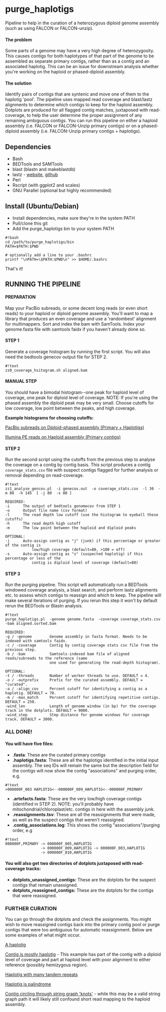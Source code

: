 # purge_haplotigs

Pipeline to help in the curation of a heterozygous diploid genome assembly (such as using FALCON or FALCON-unzip).

#### The problem

Some parts of a genome may have a very high degree of heterozygosity. This causes contigs for both haplotypes of that part of the genome to be assembled as separate primary contigs, rather than as a contig and an associated haplotig. This can be an issue for downstream analysis whether you're working on the haploid or phased-diploid assembly.

#### The solution

Identify pairs of contigs that are syntenic and move one of them to the haplotig 'pool'. The pipeline uses mapped read coverage and blast/lastz alignments to determine which contigs to keep for the haploid assembly. Dotplots are produced for all flagged contig matches, juxtaposed with read-coverage, to help the user determine the proper assignment of any remaining ambiguous contigs. You can run this pipeline on either a haploid assembly (i.e. FALCON or FALCON-Unzip primary contigs) or on a phased-diploid assembly (i.e. FALCON-Unzip primary contigs + haplotigs).

## Dependencies

- Bash
- BEDTools and SAMTools
- blast (blastn and makeblastdb)
- lastz - [website](http://www.bx.psu.edu/~rsharris/lastz/), [github](https://github.com/lastz/lastz)
- Perl 
- Rscript (with ggplot2 and scales)
- GNU Parallel (optional but highly recommended)


## Install (Ubuntu/Debian)

- Install dependencies, make sure they're in the system PATH
- Pull/clone this git
- Add the purge_haplotigs bin to your system PATH

```
#!bash
cd /path/to/purge_haplotigs/bin
PATH=$PATH:$PWD

# optionally add a line to your .bashrc
printf "\nPATH=\$PATH:$PWD\n" >> $HOME/.bashrc
```

That's it!

## RUNNING THE PIPELINE

#### PREPARATION

Map your PacBio subreads, or some decent long reads (or even short reads) to your haploid or diploid genome assembly. You'll want to map a library that produces an even coverage and use a 'randombest' alignment for multimappers. Sort and index the bam with SamTools. Index your genome.fasta file with samtools faidx if you haven't already done so.

#### STEP 1

Generate a coverage histogram by running the first script. You will also need the bedtools genecov output file for STEP 2.

```
#!text
zz0_coverage_hsitogram.sh aligned.bam
```

#### MANUAL STEP

You should have a bimodal histogram--one peak for haploid level of coverage, one peak for diploid level of coverage. NOTE: If you're using the phased assembly the diploid peak may be very small. Choose cutoffs for low coverage, low point between the peaks, and high coverage.

**Example histograms for choosing cutoffs:**

[PacBio subreads on Diploid-phased assembly (Primary + Haplotigs)](https://bitbucket.org/mroachawri/purge_haplotigs/src/16c0b3f8d1c7eaf32d2cac5441c6864a1cc92bd3/examples/phased_coverage_histogram.png)

[Illumina PE reads on Haploid assembly (Primary contigs)](https://bitbucket.org/mroachawri/purge_haplotigs/src/16c0b3f8d1c7eaf32d2cac5441c6864a1cc92bd3/examples/coverage_histogram.png)

#### STEP 2

Run the second script using the cutoffs from the previous step to analyse the coverage on a contig by contig basis. This script produces a contig `coverage_stats.csv` file with suspect contigs flagged for further analysis or removal depending on read-coverage.

```
#!text
zz1_analyse_gencov.pl  -i genecov.out  -o coverage_stats.csv  -l 30  -m 80  -h 145  [ -j 80  -s 80 ]

REQUIRED:
-i      The output of bedtools genomecov from STEP 1
-o      Output file name (csv format)
-l      The read depth low cutoff (use the histogram to eyeball these cutoffs)
-h      The read depth high cutoff
-m      The low point between the haploid and diploid peaks

OPTIONAL:
-j      Auto-assign contig as "j" (junk) if this percentage or greater of the contig is
            low/high coverage (default=80, >100 = off)
-s      Auto-assign contig as "s" (suspected haplotig) if this percentage or less of the
            contig is diploid level of coverage (default=80)

```

#### STEP 3

Run the purging pipeline. This script will automatically run a BEDTools windowed coverage analysis, a blast search, and perform lastz alignments etc. to assess which contigs to reassign and which to keep. The pipeline will make several iterations of purging. If you rerun this step it won't by default rerun the BEDTools or Blastn analysis.

```
#!text
purge_haplotigs.pl  -genome genome.fasta  -coverage coverage_stats.csv -bam aligned.sorted.bam

REQUIRED:
-g / -genome        Genome assembly in fasta format. Needs to be indexed with samtools faidx.
-c / -coverage      Contig by contig coverage stats csv file from the previous step.
-b / -bam           Samtools-indexed bam file of aligned reads/subreads to the reference (same
                    one used for generating the read-depth histogram).

OPTIONAL:
-t / -threads       Number of worker threads to use. DEFAULT = 4.
-o / -outprefix     Prefix for the curated assembly. DEFAULT = "curated".
-a / -align_cov     Percent cutoff for identifying a contig as a haplotig. DEFAULT = 70.
-m / -max_match     Percent cutoff for identifying repetitive contigs. DEFAULT = 250.
-wind_len           Length of genome window (in bp) for the coverage track in the dotplots. DEFAULT = 9000.
-wind_step          Step distance for genome windows for coverage track. DEFAULT = 3000.

```

### ALL DONE! 

#### You will have five files:

- **<prefix>.fasta**: These are the curated primary contigs
- **<prefix>.haplotigs.fasta**: These are all the haplotigs identified in the initial input assembly. The seq IDs will remain the same but the description field for the contigs will now show the contig "associations" and purging order, e.g. 
```
#!text
>000000F_003 HAPLOTIG<--000000F_009_HAPLOTIG<--000000F_PRIMARY
```
- **<prefix>.artefacts.fasta**: These are the very low/high coverage contigs (identified in STEP 2). NOTE: you'll probably have mitochondrial/chloroplast/etc. contigs in here with the assembly junk. 
- **<prefix>.reassignments.tsv**: These are all the reassignments that were made, as well as the suspect contigs that weren't reassigned.
- **<prefix>.contig_associations.log**: This shows the contig "associations"/purging order, e.g 
```
#!text
000000F,PRIMARY -> 000000F_005,HAPLOTIG
                -> 000000F_009,HAPLOTIG -> 000000F_003,HAPLOTIG
                -> 000000F_010,HAPLOTIG
```

#### You will also get two directories of dotplots juxtaposed with read-coverage tracks:

- **dotplots_unassigned_contigs:** These are the dotplots for the suspect contigs that remain unassigned.
- **dotplots_reassigned_contigs:** These are the dotplots for the contigs that were reassigned. 

### FURTHER CURATION

You can go through the dotplots and check the assignments. You might wish to move reassigned contigs back into the primary contig pool or purge contigs that were too ambiguous for automatic reassignment. Below are some examples of what might occur. 

[A haplotig](https://bitbucket.org/mroachawri/purge_haplotigs/src/16c0b3f8d1c7eaf32d2cac5441c6864a1cc92bd3/examples/haplotig.png)

[Contig is mostly haplotig](https://bitbucket.org/mroachawri/purge_haplotigs/src/16c0b3f8d1c7eaf32d2cac5441c6864a1cc92bd3/examples/haploid_diploid_hemizygous.png) - This example has part of the contig with a diploid level of coverage and part at haploid level with poor alignment to either reference (possibly hemizygous region).

[Haplotig with many tandem repeats](https://bitbucket.org/mroachawri/purge_haplotigs/src/16c0b3f8d1c7eaf32d2cac5441c6864a1cc92bd3/examples/repeat_rich.png)

[Haplotig is palindrome](https://bitbucket.org/mroachawri/purge_haplotigs/src/16c0b3f8d1c7eaf32d2cac5441c6864a1cc92bd3/examples/haplotig_with_palindrome.png)

[Contig circling through string graph 'knots'](https://bitbucket.org/mroachawri/purge_haplotigs/src/16c0b3f8d1c7eaf32d2cac5441c6864a1cc92bd3/examples/repeats_string_graph_short_cut.png) - while this may be a valid string graph path it will likely still confound short read mapping to the haploid assembly.